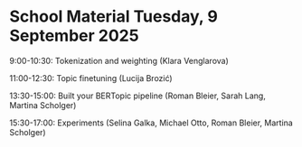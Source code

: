 # School Material Tuesday, 9 September 2025

9:00-10:30: Tokenization and weighting (Klara Venglarova)

11:00-12:30: Topic finetuning (Lucija Brozić)

13:30-15:00: Built your BERTopic pipeline (Roman Bleier, Sarah Lang, Martina Scholger)

15:30-17:00: Experiments (Selina Galka, Michael Otto, Roman Bleier, Martina Scholger)

